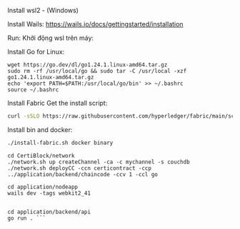 Install wsl2 - (Windows)

Install Wails: https://wails.io/docs/gettingstarted/installation

Run: 
Khởi động wsl trên máy:

Install Go for Linux:
```
wget https://go.dev/dl/go1.24.1.linux-amd64.tar.gz
sudo rm -rf /usr/local/go && sudo tar -C /usr/local -xzf go1.24.1.linux-amd64.tar.gz
echo 'export PATH=$PATH:/usr/local/go/bin' >> ~/.bashrc
source ~/.bashrc
```
Install Fabric
Get the install script:
```sh
curl -sSLO https://raw.githubusercontent.com/hyperledger/fabric/main/scripts/install-fabric.sh && chmod +x install-fabric.sh
```
Install bin and docker:
```sh
./install-fabric.sh docker binary
```

```
cd CertiBlock/network
./network.sh up createChannel -ca -c mychannel -s couchdb
./network.sh deployCC -ccn certicontract -ccp ../application/backend/chaincode -ccv 1 -ccl go

cd application/nodeapp
wails dev -tags webkit2_41


cd application/backend/api 
go run . ```
